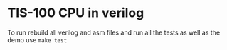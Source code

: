 # TIS-100 CPU in verilog

To run rebuild all verilog and asm files and run all the tests as well as the demo use
    ``make test``
